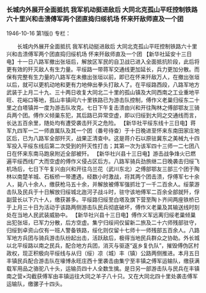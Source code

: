 ### 长城内外展开全面抵抗  我军机动挺进敌后  大同北克孤山平旺控制铁路六十里兴和击溃傅军两个团直捣归绥机场  怀来歼敌师直及一个团

1946-10-16
第1版()
专栏：

　　长城内外展开全面抵抗
    我军机动挺进敌后
    大同北克孤山平旺控制铁路六十里兴和击溃傅军两个团直捣归绥机场
    怀来歼敌师直及一个团
    【新华社延安十三日电】十一日八路军撤出张垣后，解放区军民的自卫战已进入全面抵抗阶段，此后将更有效的歼灭敌人有生力量。平绥路一带蒋军交通线更加延长，兵力更加分散。而保有完整有生力量的八路军在未撤出张垣以前，即已在怀来歼敌万人，在撤出张垣以后，就可以更机动地和更有力地伸出拳头打敌人了。在平绥路西段，八路军地方武装于上月二十九、三十两日收复大同北二十里的孤山镇及大同西南之工业重地平旺、花峪口等地，孤山丰镇间六十里铁路已为游击队控制，傅作义老巢归绥东二十里之白塔镇并一度为游击队攻克。七日下午复击溃由兴和开往陶林之傅部鄂友三骑兵两个团。傅作义倾巢东犯，其后路已异常空虚，即以归绥到大同之交通线而言，长达五百余里，随处均有遭受袭击歼灭之危险。
    【新华社平绥东线十三日电】蒋军九四军一二一师直属队及其一个团（番号待查）于十日晚进至怀来东南田家庄地区后，已为八路军全部歼灭，战果正清查中。这是蒋介石以原驻冀东之美械九十四军投入平绥东线后第二次受到的歼灭性打击；其第一次为该军四十三师一二七团八日在怀来东南马跑泉附近全部被歼。
    【新华社兴县十三日电】游击战争烽火已燃遍平绥西线广大而空虚的傅作义侵占区后方。八路军骑兵劲旅继二日晚袭击归绥飞机场后，七日下午复兴由兴和开往乌兰花（武川东北）之傅部鄂友三部三个团于陶林以南楚羊城、石板桥一带遭遇，经数小时激战，将其两个团击溃，俘傅军七十余人，毙八十余人，缴获枪马五十余，并解放被傅军强抓壮丁一千二百余人。绥蒙游击队及民兵于十日解放归绥城北迤河子战斗时，驻守该地傅军二百余全部就歼，俘副营长以下六十人，缴获甚多。平绥路归绥至白塔及旗下营至陶卜齐间两座铁桥已于上月三十日为活动于该路两侧游击队民兵彻底破坏，傅作义老巢及其输送线时刻处在当地人民武装威胁中。
    【新华社兴县十三日电】傅作义军远离归绥老巢倾巢出犯张垣，已军力分散，后方空虚。集宁归绥间仅留新二旅及二十六师残部驻守，归绥到卓资山仅有一班人警备铁路，绥化则仅留十七师十一师残部五百余人。八路军地方兵团与骑兵游击队纷起出击，活跃敌后，极得当地民兵群众之协助。外长城以北平绥路以南之民兵，配合地方兵团，消灭与驱逐“返乡复仇队”，摧毁傅伪区村政权，现正积极向平绥线与从归（绥）凉（城）丰（镇）公路两侧推进。本月五日丰镇民兵配合游击队在壕博永旺庄西十里袭击由集宁至丰镇之傅军运输队，缴获满载军用品之骆驼八十头，运输员四十人全数生擒。是日另一部游击队与民兵在丰镇南之营×沟截获傅军由丰镇运往大同之羊子八十只。又在大同北四十里处袭击傅军运输队，缴骡子十四头。
